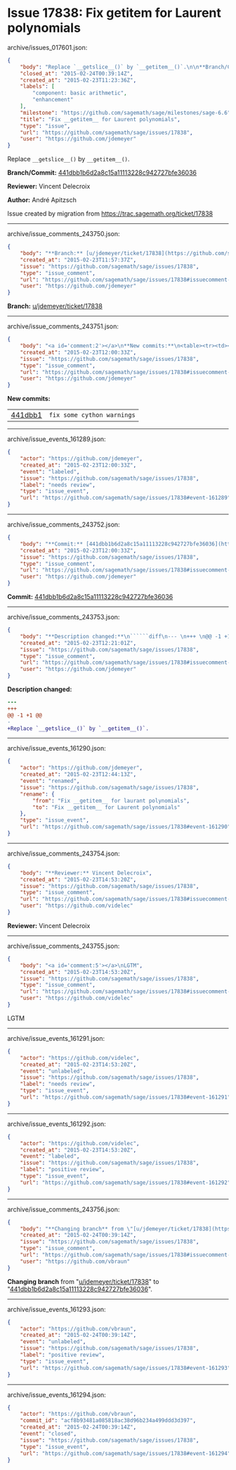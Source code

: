 # Issue 17838: Fix __getitem__ for Laurent polynomials

archive/issues_017601.json:
```json
{
    "body": "Replace `__getslice__()` by `__getitem__()`.\n\n**Branch/Commit:** [441dbb1b6d2a8c15a11113228c942727bfe36036](https://github.com/sagemath/sagetrac-mirror/commit/441dbb1b6d2a8c15a11113228c942727bfe36036)\n\n**Reviewer:** Vincent Delecroix\n\n**Author:** Andr\u00e9 Apitzsch\n\nIssue created by migration from https://trac.sagemath.org/ticket/17838\n\n",
    "closed_at": "2015-02-24T00:39:14Z",
    "created_at": "2015-02-23T11:23:36Z",
    "labels": [
        "component: basic arithmetic",
        "enhancement"
    ],
    "milestone": "https://github.com/sagemath/sage/milestones/sage-6.6",
    "title": "Fix __getitem__ for Laurent polynomials",
    "type": "issue",
    "url": "https://github.com/sagemath/sage/issues/17838",
    "user": "https://github.com/jdemeyer"
}
```
Replace `__getslice__()` by `__getitem__()`.

**Branch/Commit:** [441dbb1b6d2a8c15a11113228c942727bfe36036](https://github.com/sagemath/sagetrac-mirror/commit/441dbb1b6d2a8c15a11113228c942727bfe36036)

**Reviewer:** Vincent Delecroix

**Author:** André Apitzsch

Issue created by migration from https://trac.sagemath.org/ticket/17838





---

archive/issue_comments_243750.json:
```json
{
    "body": "**Branch:** [u/jdemeyer/ticket/17838](https://github.com/sagemath/sagetrac-mirror/tree/u/jdemeyer/ticket/17838)",
    "created_at": "2015-02-23T11:57:37Z",
    "issue": "https://github.com/sagemath/sage/issues/17838",
    "type": "issue_comment",
    "url": "https://github.com/sagemath/sage/issues/17838#issuecomment-243750",
    "user": "https://github.com/jdemeyer"
}
```

**Branch:** [u/jdemeyer/ticket/17838](https://github.com/sagemath/sagetrac-mirror/tree/u/jdemeyer/ticket/17838)



---

archive/issue_comments_243751.json:
```json
{
    "body": "<a id='comment:2'></a>\n**New commits:**\n<table><tr><td><a href=\"https://github.com/sagemath/sagetrac-mirror/commit/441dbb1b6d2a8c15a11113228c942727bfe36036\">441dbb1</a></td><td><code>fix some cython warnings</code></td></tr></table>\n",
    "created_at": "2015-02-23T12:00:33Z",
    "issue": "https://github.com/sagemath/sage/issues/17838",
    "type": "issue_comment",
    "url": "https://github.com/sagemath/sage/issues/17838#issuecomment-243751",
    "user": "https://github.com/jdemeyer"
}
```

<a id='comment:2'></a>
**New commits:**
<table><tr><td><a href="https://github.com/sagemath/sagetrac-mirror/commit/441dbb1b6d2a8c15a11113228c942727bfe36036">441dbb1</a></td><td><code>fix some cython warnings</code></td></tr></table>




---

archive/issue_events_161289.json:
```json
{
    "actor": "https://github.com/jdemeyer",
    "created_at": "2015-02-23T12:00:33Z",
    "event": "labeled",
    "issue": "https://github.com/sagemath/sage/issues/17838",
    "label": "needs review",
    "type": "issue_event",
    "url": "https://github.com/sagemath/sage/issues/17838#event-161289"
}
```



---

archive/issue_comments_243752.json:
```json
{
    "body": "**Commit:** [441dbb1b6d2a8c15a11113228c942727bfe36036](https://github.com/sagemath/sagetrac-mirror/commit/441dbb1b6d2a8c15a11113228c942727bfe36036)",
    "created_at": "2015-02-23T12:00:33Z",
    "issue": "https://github.com/sagemath/sage/issues/17838",
    "type": "issue_comment",
    "url": "https://github.com/sagemath/sage/issues/17838#issuecomment-243752",
    "user": "https://github.com/jdemeyer"
}
```

**Commit:** [441dbb1b6d2a8c15a11113228c942727bfe36036](https://github.com/sagemath/sagetrac-mirror/commit/441dbb1b6d2a8c15a11113228c942727bfe36036)



---

archive/issue_comments_243753.json:
```json
{
    "body": "**Description changed:**\n``````diff\n--- \n+++ \n@@ -1 +1 @@\n-\n+Replace `__getslice__()` by `__getitem__()`.\n``````\n",
    "created_at": "2015-02-23T12:21:01Z",
    "issue": "https://github.com/sagemath/sage/issues/17838",
    "type": "issue_comment",
    "url": "https://github.com/sagemath/sage/issues/17838#issuecomment-243753",
    "user": "https://github.com/jdemeyer"
}
```

**Description changed:**
``````diff
--- 
+++ 
@@ -1 +1 @@
-
+Replace `__getslice__()` by `__getitem__()`.
``````




---

archive/issue_events_161290.json:
```json
{
    "actor": "https://github.com/jdemeyer",
    "created_at": "2015-02-23T12:44:13Z",
    "event": "renamed",
    "issue": "https://github.com/sagemath/sage/issues/17838",
    "rename": {
        "from": "Fix __getitem__ for laurant polynomials",
        "to": "Fix __getitem__ for Laurent polynomials"
    },
    "type": "issue_event",
    "url": "https://github.com/sagemath/sage/issues/17838#event-161290"
}
```



---

archive/issue_comments_243754.json:
```json
{
    "body": "**Reviewer:** Vincent Delecroix",
    "created_at": "2015-02-23T14:53:20Z",
    "issue": "https://github.com/sagemath/sage/issues/17838",
    "type": "issue_comment",
    "url": "https://github.com/sagemath/sage/issues/17838#issuecomment-243754",
    "user": "https://github.com/videlec"
}
```

**Reviewer:** Vincent Delecroix



---

archive/issue_comments_243755.json:
```json
{
    "body": "<a id='comment:5'></a>\nLGTM",
    "created_at": "2015-02-23T14:53:20Z",
    "issue": "https://github.com/sagemath/sage/issues/17838",
    "type": "issue_comment",
    "url": "https://github.com/sagemath/sage/issues/17838#issuecomment-243755",
    "user": "https://github.com/videlec"
}
```

<a id='comment:5'></a>
LGTM



---

archive/issue_events_161291.json:
```json
{
    "actor": "https://github.com/videlec",
    "created_at": "2015-02-23T14:53:20Z",
    "event": "unlabeled",
    "issue": "https://github.com/sagemath/sage/issues/17838",
    "label": "needs review",
    "type": "issue_event",
    "url": "https://github.com/sagemath/sage/issues/17838#event-161291"
}
```



---

archive/issue_events_161292.json:
```json
{
    "actor": "https://github.com/videlec",
    "created_at": "2015-02-23T14:53:20Z",
    "event": "labeled",
    "issue": "https://github.com/sagemath/sage/issues/17838",
    "label": "positive review",
    "type": "issue_event",
    "url": "https://github.com/sagemath/sage/issues/17838#event-161292"
}
```



---

archive/issue_comments_243756.json:
```json
{
    "body": "**Changing branch** from \"[u/jdemeyer/ticket/17838](https://github.com/sagemath/sagetrac-mirror/tree/u/jdemeyer/ticket/17838)\" to \"[441dbb1b6d2a8c15a11113228c942727bfe36036](https://github.com/sagemath/sagetrac-mirror/commit/441dbb1b6d2a8c15a11113228c942727bfe36036)\".",
    "created_at": "2015-02-24T00:39:14Z",
    "issue": "https://github.com/sagemath/sage/issues/17838",
    "type": "issue_comment",
    "url": "https://github.com/sagemath/sage/issues/17838#issuecomment-243756",
    "user": "https://github.com/vbraun"
}
```

**Changing branch** from "[u/jdemeyer/ticket/17838](https://github.com/sagemath/sagetrac-mirror/tree/u/jdemeyer/ticket/17838)" to "[441dbb1b6d2a8c15a11113228c942727bfe36036](https://github.com/sagemath/sagetrac-mirror/commit/441dbb1b6d2a8c15a11113228c942727bfe36036)".



---

archive/issue_events_161293.json:
```json
{
    "actor": "https://github.com/vbraun",
    "created_at": "2015-02-24T00:39:14Z",
    "event": "unlabeled",
    "issue": "https://github.com/sagemath/sage/issues/17838",
    "label": "positive review",
    "type": "issue_event",
    "url": "https://github.com/sagemath/sage/issues/17838#event-161293"
}
```



---

archive/issue_events_161294.json:
```json
{
    "actor": "https://github.com/vbraun",
    "commit_id": "acf8b93481a085818ac38d96b234a499ddd3d397",
    "created_at": "2015-02-24T00:39:14Z",
    "event": "closed",
    "issue": "https://github.com/sagemath/sage/issues/17838",
    "type": "issue_event",
    "url": "https://github.com/sagemath/sage/issues/17838#event-161294"
}
```
